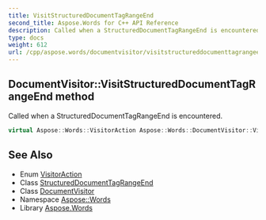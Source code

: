 ```yaml
---
title: VisitStructuredDocumentTagRangeEnd
second_title: Aspose.Words for C++ API Reference
description: Called when a StructuredDocumentTagRangeEnd is encountered.
type: docs
weight: 612
url: /cpp/aspose.words/documentvisitor/visitstructureddocumenttagrangeend/
---
```

## DocumentVisitor::VisitStructuredDocumentTagRangeEnd method


Called when a StructuredDocumentTagRangeEnd is encountered.

```cpp
virtual Aspose::Words::VisitorAction Aspose::Words::DocumentVisitor::VisitStructuredDocumentTagRangeEnd(System::SharedPtr<Aspose::Words::Markup::StructuredDocumentTagRangeEnd> sdtRangeEnd)
```

## See Also

* Enum [VisitorAction](../../visitoraction/)
* Class [StructuredDocumentTagRangeEnd](../../../aspose.words.markup/structureddocumenttagrangeend/)
* Class [DocumentVisitor](../)
* Namespace [Aspose::Words](../../)
* Library [Aspose.Words](../../../)
